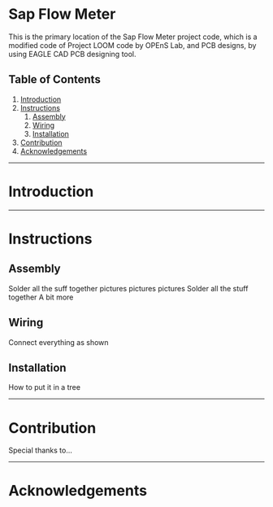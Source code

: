 # Sap Flow Meter

This is the primary location of the Sap Flow Meter project code, which is a modified code of Project LOOM code by OPEnS Lab, and PCB designs, by using EAGLE CAD PCB designing tool.

## Table of Contents
1. [Introduction](#Introduction)
2. [Instructions](#Instructions)
	1. [Assembly](#Assembly)
	2. [Wiring](#Wiring)
	3. [Installation](#Installation)
3. [Contribution](#Contribution)
4. [Acknowledgements](#Acknowledgements)

---
# Introduction

---
# Instructions

## Assembly
Solder all the suff together
pictures
pictures pictures
Solder all the stuff together
A bit more

## Wiring
Connect everything as shown

## Installation
How to put it in a tree

---
# Contribution
Special thanks to...

---
# Acknowledgements
